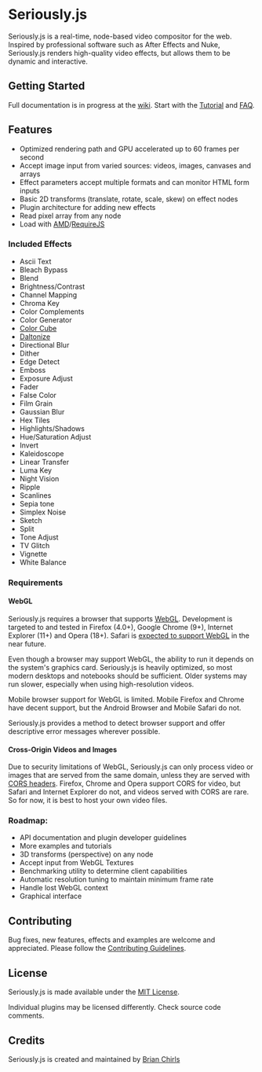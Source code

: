 # Seriously.js

Seriously.js is a real-time, node-based video compositor for the web.
Inspired by professional software such as After Effects and Nuke,
Seriously.js renders high-quality video effects, but allows them to be
dynamic and interactive.

## Getting Started

Full documentation is in progress at the [wiki](https://github.com/brianchirls/Seriously.js/wiki). Start with the
[Tutorial](https://github.com/brianchirls/Seriously.js/wiki/Tutorial) and
[FAQ](https://github.com/brianchirls/Seriously.js/wiki/Frequently-Asked-Questions).

## Features

- Optimized rendering path and GPU accelerated up to 60 frames per second
- Accept image input from varied sources: videos, images, canvases and arrays
- Effect parameters accept multiple formats and can monitor HTML form inputs
- Basic 2D transforms (translate, rotate, scale, skew) on effect nodes
- Plugin architecture for adding new effects
- Read pixel array from any node
- Load with [AMD](http://requirejs.org/docs/whyamd.html#amd)/[RequireJS](http://www.requirejs.org/)

### Included Effects
- Ascii Text
- Bleach Bypass
- Blend
- Brightness/Contrast
- Channel Mapping
- Chroma Key
- Color Complements
- Color Generator
- [Color Cube](http://www.youtube.com/watch?v=rfQ8rKGTVlg&t=24m30s)
- [Daltonize](http://www.daltonize.org/p/about.html)
- Directional Blur
- Dither
- Edge Detect
- Emboss
- Exposure Adjust
- Fader
- False Color
- Film Grain
- Gaussian Blur
- Hex Tiles
- Highlights/Shadows
- Hue/Saturation Adjust
- Invert
- Kaleidoscope
- Linear Transfer
- Luma Key
- Night Vision
- Ripple
- Scanlines
- Sepia tone
- Simplex Noise
- Sketch
- Split
- Tone Adjust
- TV Glitch
- Vignette
- White Balance

### Requirements

#### WebGL

Seriously.js requires a browser that supports [WebGL](http://en.wikipedia.org/wiki/Webgl). 
Development is targeted to and tested in Firefox (4.0+), Google Chrome (9+), Internet Explorer (11+) and Opera (18+). Safari is [expected to support WebGL](http://caniuse.com/#search=webgl)
in the near future.

Even though a browser may support WebGL, the ability to run it depends
on the system's graphics card. Seriously.js is heavily optimized, so most
modern desktops and notebooks should be sufficient. Older systems may
run slower, especially when using high-resolution videos.

Mobile browser support for WebGL is limited. Mobile Firefox and Chrome have decent
support, but the Android Browser and Mobile Safari do not.

Seriously.js provides a method to detect browser support and offer
descriptive error messages wherever possible.

#### Cross-Origin Videos and Images

Due to security limitations of WebGL, Seriously.js can only process video
or images that are served from the same domain, unless they are served
with [CORS headers](http://hacks.mozilla.org/2011/11/using-cors-to-load-webgl-textures-from-cross-domain-images/).
Firefox, Chrome and Opera support CORS for video, but Safari and Internet Explorer do not, and videos served with CORS are rare. So for now, it is best to host your own video files.

### Roadmap:

- API documentation and plugin developer guidelines
- More examples and tutorials
- 3D transforms (perspective) on any node
- Accept input from WebGL Textures
- Benchmarking utility to determine client capabilities
- Automatic resolution tuning to maintain minimum frame rate
- Handle lost WebGL context
- Graphical interface

## Contributing

Bug fixes, new features, effects and examples are welcome and appreciated. Please follow the [Contributing Guidelines](https://github.com/brianchirls/Seriously.js/wiki/Contributing).

## License
Seriously.js is made available under the [MIT License](http://www.opensource.org/licenses/mit-license.php).

Individual plugins may be licensed differently. Check source code comments.

## Credits

Seriously.js is created and maintained by [Brian Chirls](http://chirls.com)